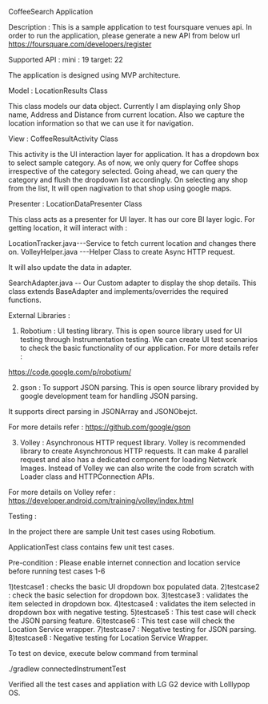 CoffeeSearch Application

Description :
This is a sample application to test foursquare venues api.
In order to run the application, please generate a new API from below url
https://foursquare.com/developers/register

Supported API : 
mini : 19
target: 22 

The application is designed using MVP architecture.

Model : LocationResults Class

This class models our data object. Currently I am displaying only Shop name,
Address and Distance from current location.
Also we capture the location information so that we can use it for navigation.

View : CoffeeResultActivity Class

This activity is the UI interaction layer for application.
It has a dropdown box to select sample category.
As of now, we only query for Coffee shops irrespective of the category selected.
Going ahead, we can query the category and flush the dropdown list accordingly.
On selecting any shop from the list, It will open nagivation to that shop using google maps.

Presenter : LocationDataPresenter Class

This class acts as a presenter for UI layer.
It has our core BI layer logic.
For getting location, it will interact with :

LocationTracker.java---Service to fetch current location and changes there on.
VolleyHelper.java   ---Helper Class to create Async HTTP request.

It will also update the data in adapter.

SearchAdapter.java  -- Our Custom adapter to display the shop details.
This class extends BaseAdapter and implements/overrides the required functions.

External Libraries :

1) Robotium : UI testing library.
This is open source library used for UI testing through Instrumentation testing.
We can create UI test scenarios to check the basic functionality of our application.
For more details refer :

https://code.google.com/p/robotium/

2) gson : To support JSON parsing.
This is open source library provided by google development team for handling JSON parsing.

It supports direct parsing in JSONArray and JSONObejct.

For more details refer :
https://github.com/google/gson

3) Volley : Asynchronous HTTP request library.
Volley is recommended library to create Asynchronous HTTP requests.
It can make 4 parallel request and also has a dedicated component for loading
Network Images. 
Instead of Volley we can also write the code from scratch with Loader class and HTTPConnection APIs.

For more details on Volley refer :
https://developer.android.com/training/volley/index.html


Testing :

In the project there are sample Unit test cases using Robotium.


ApplicationTest class contains few unit test cases.

Pre-condition : Please enable internet connection and location service before running test cases 1-6

1)testcase1 : checks the basic UI dropdown box populated data.
2)testcase2 : check the basic selection for dropdown box.
3)testcase3 : validates the item selected in dropdown box.
4)testcase4 : validates the item selected in dropdown box with negative testing.
5)testcase5 : This test case will check the JSON parsing feature.
6)testcase6 : This test case will check the Location Service wrapper.
7)testcase7 : Negative testing for JSON parsing.
8)testcase8 : Negative testing for Location Service Wrapper.

To test on device, execute below command from terminal

./gradlew connectedInstrumentTest

Verified all the test cases and appliation with LG G2 device with Lolllypop OS.


